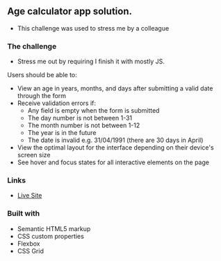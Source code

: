## Age calculator app solution.
  - This challenge was used to stress me by a colleague 

### The challenge
   - Stress me out by requiring I finish it with mostly JS.

Users should be able to:

- View an age in years, months, and days after submitting a valid date through the form
- Receive validation errors if:
  - Any field is empty when the form is submitted
  - The day number is not between 1-31
  - The month number is not between 1-12
  - The year is in the future
  - The date is invalid e.g. 31/04/1991 (there are 30 days in April)
- View the optimal layout for the interface depending on their device's screen size
- See hover and focus states for all interactive elements on the page


### Links

- [Live Site](https://meek-baklava-b354f6.netlify.app/)


### Built with

- Semantic HTML5 markup
- CSS custom properties
- Flexbox
- CSS Grid

